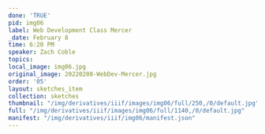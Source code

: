 ```yaml
---
done: 'TRUE'
pid: img06
label: Web Development Class Mercer
_date: February 8
time: 6:20 PM
speaker: Zach Coble
topics:
local_image: img06.jpg
original_image: 20220208-WebDev-Mercer.jpg
order: '05'
layout: sketches_item
collection: sketches
thumbnail: "/img/derivatives/iiif/images/img06/full/250,/0/default.jpg"
full: "/img/derivatives/iiif/images/img06/full/1140,/0/default.jpg"
manifest: "/img/derivatives/iiif/img06/manifest.json"
---
```

